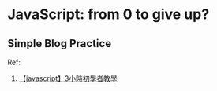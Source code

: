 # JavaScript: from 0 to give up?

## Simple Blog Practice

Ref: 
1. [【javascript】3小時初學者教學](
https://www.youtube.com/watch?v=yZwlW5INhgk&t=10440s)


## 